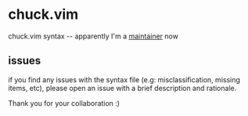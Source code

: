 # chuck.vim
chuck.vim syntax -- apparently I'm a [maintainer](https://github.com/vim/vim/blob/master/.github/CODEOWNERS#L361) now

## issues

if you find any issues with the syntax file (e.g: misclassification, missing items, etc), please open an issue with a brief description and rationale.

Thank you for your collaboration :)
